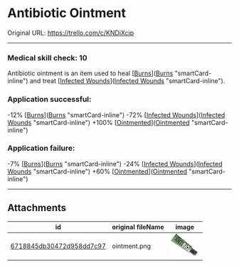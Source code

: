 # Antibiotic Ointment

Original URL: https://trello.com/c/KNDiXcjp

---

### Medical skill check: 10

Antibiotic ointment is an item used to heal [[Burns](../Any%20bodypart/Burns.md)]([Burns](../Any%20bodypart/Burns.md) "smartCard-inline") and treat [[Infected Wounds](../Any%20bodypart/Infected%20Wounds.md)]([Infected Wounds](../Any%20bodypart/Infected%20Wounds.md) "smartCard-inline").

### Application successful:

\-12% [[Burns](../Any%20bodypart/Burns.md)]([Burns](../Any%20bodypart/Burns.md) "smartCard-inline")
\-72% [[Infected Wounds](../Any%20bodypart/Infected%20Wounds.md)]([Infected Wounds](../Any%20bodypart/Infected%20Wounds.md) "smartCard-inline")
\+100% [[Ointmented](../Any%20bodypart/Ointmented.md)]([Ointmented](../Any%20bodypart/Ointmented.md) "smartCard-inline")

### Application failure:

\-7% [[Burns](../Any%20bodypart/Burns.md)]([Burns](../Any%20bodypart/Burns.md) "smartCard-inline")
\-24% [[Infected Wounds](../Any%20bodypart/Infected%20Wounds.md)]([Infected Wounds](../Any%20bodypart/Infected%20Wounds.md) "smartCard-inline")
\+60% [[Ointmented](../Any%20bodypart/Ointmented.md)]([Ointmented](../Any%20bodypart/Ointmented.md) "smartCard-inline")

---

## Attachments

id | original fileName | image
---|---|---
[6718845db30472d958dd7c97](./Antibiotic%20Ointment%20-%20Attachments/6718845db30472d958dd7c97.png) | ointment.png | ![ointment.png\|200](./Antibiotic%20Ointment%20-%20Attachments/6718845db30472d958dd7c97.png)